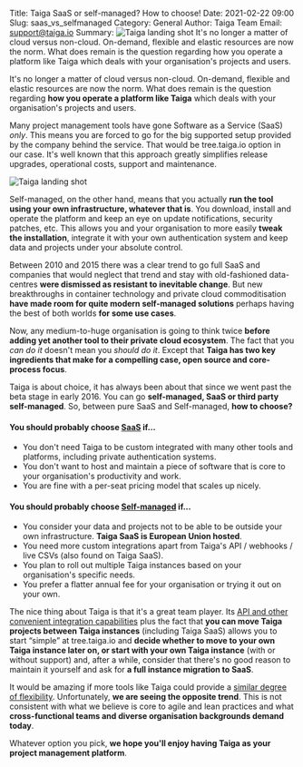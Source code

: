 Title: Taiga SaaS or self-managed? How to choose!
Date: 2021-02-22 09:00
Slug: saas_vs_selfmanaged
Category: General
Author: Taiga Team
Email: support@taiga.io
Summary: ![Taiga landing shot](/images/2021-02-22_saas_vs_selfmanaged/taigalanding.png) It's no longer a matter of cloud versus non-cloud. On-demand, flexible and elastic resources are now the norm. What does remain is the question regarding how you operate a platform like Taiga which deals with your organisation's projects and users.

It's no longer a matter of cloud versus non-cloud. On-demand, flexible and elastic resources are now the norm. What does remain is the question regarding **how you operate a platform like Taiga** which deals with your organisation's projects and users.

Many project management tools have gone Software as a Service (SaaS) *only*. This means you are forced to go for the big supported setup provided by the company behind the service. That would be tree.taiga.io option in our case. It's well known that this approach greatly simplifies release upgrades, operational costs, support and maintenance. 

![Taiga landing shot](/images/2021-02-22_saas_vs_selfmanaged/taigalanding.png)

Self-managed, on the other hand, means that you actually **run the tool using your own infrastructure, whatever that is**. You download, install and operate the platform and keep an eye on update notifications, security patches, etc. This allows you and your organisation to more easily **tweak the installation**, integrate it with your own authentication system and keep data and projects under your absolute control.

Between 2010 and 2015 there was a clear trend to go full SaaS and companies that would neglect that trend and stay with old-fashioned data-centres **were dismissed as resistant to inevitable change**. But new breakthroughs in container technology and private cloud commoditisation **have made room for quite modern self-managed solutions** perhaps having the best of both worlds **for some use cases**.

Now, any medium-to-huge organisation is going to think twice **before adding yet another tool to their private cloud ecosystem**. The fact that you *can do it* doesn't mean you *should do it*. Except that **Taiga has two key ingredients that make for a compelling case, open source and core-process focus**.

Taiga is about choice, it has always been about that since we went past the beta stage in early 2016. You can go **self-managed, SaaS or third party self-managed**. So, between pure SaaS and Self-managed, **how to choose?**

#### You should probably choose [SaaS](https://www.taiga.io/trialsignup) if...

- You don't need Taiga to be custom integrated with many other tools and platforms, including private authentication systems.
- You don't want to host and maintain a piece of software that is core to your organisation's productivity and work.
- You are fine with a per-seat pricing model that scales up nicely.

#### You should probably choose [Self-managed](https://resources.taiga.io/30min-setup/) if...

- You consider your data and projects not to be able to be outside your own infrastructure. **Taiga SaaS is European Union hosted**.
- You need more custom integrations apart from Taiga's API / webhooks / live CSVs (also found on Taiga SaaS).
- You plan to roll out multiple Taiga instances based on your organisation's specific needs.
- You prefer a flatter annual fee for your organisation or trying it out on your own.

The nice thing about Taiga is that it's a great team player. Its [API and other convenient integration capabilities](https://resources.taiga.io/extend/how-to-extend-taiga/) plus the fact that **you can move Taiga projects between Taiga instances** (including Taiga SaaS) allows you to start “simple” at tree.taiga.io and **decide whether to move to your own Taiga instance later on, or start with your own Taiga instance** (with or without support) and, after a while, consider that there's no good reason to maintain it yourself and ask for **a full instance migration to SaaS**.

It would be amazing if more tools like Taiga could provide a [similar degree of flexibility](https://resources.taiga.io/getting-started/). Unfortunately, **we are seeing the opposite trend**. This is not consistent with what we believe is core to agile and lean practices and what **cross-functional teams and diverse organisation backgrounds demand today**.

Whatever option you pick, **we hope you'll enjoy having Taiga as your project management platform**.